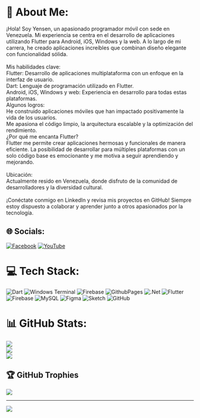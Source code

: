 # 💫 About Me:
¡Hola! Soy Yensen, un apasionado programador móvil con sede en Venezuela. Mi experiencia se centra en el desarrollo de aplicaciones utilizando Flutter para Android, iOS, Windows y la web. A lo largo de mi carrera, he creado aplicaciones increíbles que combinan diseño elegante con funcionalidad sólida.<br><br>Mis habilidades clave:<br>Flutter: Desarrollo de aplicaciones multiplataforma con un enfoque en la interfaz de usuario.<br>Dart: Lenguaje de programación utilizado en Flutter.<br>Android, iOS, Windows y web: Experiencia en desarrollo para todas estas plataformas.<br>Algunos logros:<br>He construido aplicaciones móviles que han impactado positivamente la vida de los usuarios.<br>Me apasiona el código limpio, la arquitectura escalable y la optimización del rendimiento.<br>¿Por qué me encanta Flutter?<br>Flutter me permite crear aplicaciones hermosas y funcionales de manera eficiente. La posibilidad de desarrollar para múltiples plataformas con un solo código base es emocionante y me motiva a seguir aprendiendo y mejorando.<br><br>Ubicación:<br>Actualmente resido en Venezuela, donde disfruto de la comunidad de desarrolladores y la diversidad cultural.<br><br>¡Conéctate conmigo en LinkedIn y revisa mis proyectos en GitHub! Siempre estoy dispuesto a colaborar y aprender junto a otros apasionados por la tecnología.


## 🌐 Socials:
[![Facebook](https://img.shields.io/badge/Facebook-%231877F2.svg?logo=Facebook&logoColor=white)](https://facebook.com/YensenJimenez) [![YouTube](https://img.shields.io/badge/YouTube-%23FF0000.svg?logo=YouTube&logoColor=white)](https://youtube.com/@YensenJimenez) 

# 💻 Tech Stack:
![Dart](https://img.shields.io/badge/dart-%230175C2.svg?style=for-the-badge&logo=dart&logoColor=white) ![Windows Terminal](https://img.shields.io/badge/Windows%20Terminal-%234D4D4D.svg?style=for-the-badge&logo=windows-terminal&logoColor=white) ![Firebase](https://img.shields.io/badge/firebase-%23039BE5.svg?style=for-the-badge&logo=firebase) ![GithubPages](https://img.shields.io/badge/github%20pages-121013?style=for-the-badge&logo=github&logoColor=white) ![.Net](https://img.shields.io/badge/.NET-5C2D91?style=for-the-badge&logo=.net&logoColor=white) ![Flutter](https://img.shields.io/badge/Flutter-%2302569B.svg?style=for-the-badge&logo=Flutter&logoColor=white) ![Firebase](https://img.shields.io/badge/firebase-a08021?style=for-the-badge&logo=firebase&logoColor=ffcd34) ![MySQL](https://img.shields.io/badge/mysql-4479A1.svg?style=for-the-badge&logo=mysql&logoColor=white) ![Figma](https://img.shields.io/badge/figma-%23F24E1E.svg?style=for-the-badge&logo=figma&logoColor=white) ![Sketch](https://img.shields.io/badge/Sketch-FFB387?style=for-the-badge&logo=sketch&logoColor=black) ![GitHub](https://img.shields.io/badge/github-%23121011.svg?style=for-the-badge&logo=github&logoColor=white)
# 📊 GitHub Stats:
![](https://github-readme-stats.vercel.app/api?username=Yensen34&theme=dark&hide_border=false&include_all_commits=true&count_private=false)<br/>
![](https://github-readme-streak-stats.herokuapp.com/?user=Yensen34&theme=dark&hide_border=false)<br/>
![](https://github-readme-stats.vercel.app/api/top-langs/?username=Yensen34&theme=dark&hide_border=false&include_all_commits=true&count_private=false&layout=compact)

## 🏆 GitHub Trophies
![](https://github-profile-trophy.vercel.app/?username=Yensen34&theme=shadow_red&no-frame=false&no-bg=true&margin-w=4)

---
[![](https://visitcount.itsvg.in/api?id=Yensen34&icon=0&color=0)](https://visitcount.itsvg.in)

<!-- Proudly created with GPRM ( https://gprm.itsvg.in ) -->
